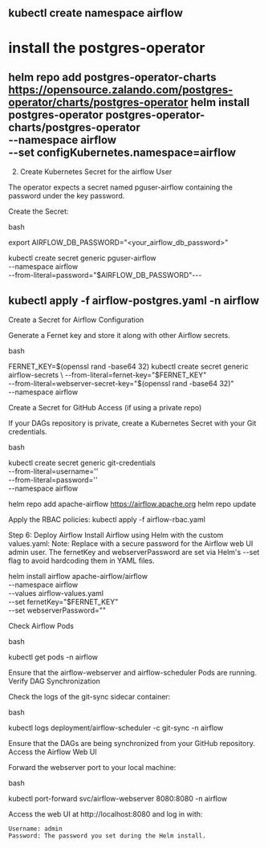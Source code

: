 kubectl create namespace  airflow
---
# install the postgres-operator
helm repo add postgres-operator-charts https://opensource.zalando.com/postgres-operator/charts/postgres-operator
helm install postgres-operator postgres-operator-charts/postgres-operator \
  --namespace airflow \
  --set configKubernetes.namespace=airflow
---
2. Create Kubernetes Secret for the airflow User

The operator expects a secret named pguser-airflow containing the password under the key password.

Create the Secret:

bash

export AIRFLOW_DB_PASSWORD="<your_airflow_db_password>"

kubectl create secret generic pguser-airflow \
  --namespace airflow \
  --from-literal=password="$AIRFLOW_DB_PASSWORD"---

kubectl apply -f airflow-postgres.yaml -n airflow
---


Create a Secret for Airflow Configuration

Generate a Fernet key and store it along with other Airflow secrets.

bash

FERNET_KEY=$(openssl rand -base64 32)
kubectl create secret generic airflow-secrets \
  --from-literal=fernet-key="$FERNET_KEY" \
  --from-literal=webserver-secret-key="$(openssl rand -base64 32)" \
  --namespace airflow

Create a Secret for GitHub Access (if using a private repo)

If your DAGs repository is private, create a Kubernetes Secret with your Git credentials.

bash

kubectl create secret generic git-credentials \
  --from-literal=username='<your-github-username>' \
  --from-literal=password='<your-github-token>' \
  --namespace airflow

helm repo add apache-airflow https://airflow.apache.org
helm repo update

Apply the RBAC policies:
kubectl apply -f airflow-rbac.yaml

Step 6: Deploy Airflow
Install Airflow using Helm with the custom values.yaml:
Note:
    Replace <your-webserver-password> with a secure password for the Airflow web UI admin user.
    The fernetKey and webserverPassword are set via Helm's --set flag to avoid hardcoding them in YAML files.

helm install airflow apache-airflow/airflow \
  --namespace airflow \
  --values airflow-values.yaml \
  --set fernetKey="$FERNET_KEY" \
  --set webserverPassword="<your-webserver-password>"


Check Airflow Pods

bash

kubectl get pods -n airflow

Ensure that the airflow-webserver and airflow-scheduler Pods are running.
Verify DAG Synchronization

Check the logs of the git-sync sidecar container:

bash

kubectl logs deployment/airflow-scheduler -c git-sync -n airflow

Ensure that the DAGs are being synchronized from your GitHub repository.
Access the Airflow Web UI

Forward the webserver port to your local machine:

bash

kubectl port-forward svc/airflow-webserver 8080:8080 -n airflow

Access the web UI at http://localhost:8080 and log in with:

    Username: admin
    Password: The password you set during the Helm install.